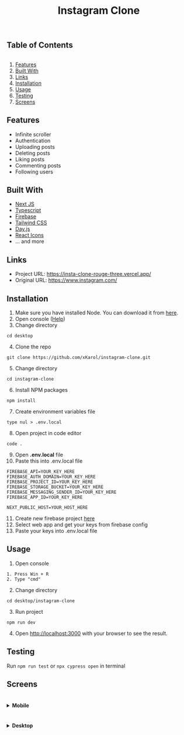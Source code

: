 <center>
<br/>
<h1>Instagram Clone</h1>

<br/>
</center>
<h2 style="display: inline-block">Table of Contents</h2>
<ol>
    <li><a href="#features">Features</a></li>
    <li><a href="#built-with">Built With</a></li>
    <li><a href="#links">Links</a></li>
    <li><a href="#installation">Installation</a></li>
    <li><a href="#usage">Usage</a></li>
    <li><a href="#testing">Testing</a></li>
    <li><a href="#screens">Screens</a></li>
</ol>

## Features

- Infinite scroller
- Authentication
- Uploading posts
- Deleting posts
- Liking posts
- Commenting posts
- Following users

## Built With

- <a href="https://nextjs.org/">Next JS</a>
- <a href="https://www.typescriptlang.org/">Typescript</a>
- <a href="https://firebase.google.com/">Firebase</a>
- <a href="https://tailwindcss.com/">Tailwind CSS</a>
- <a href="https://day.js.org/">Day.js</a>
- <a href="https://react-icons.github.io/react-icons/">React Icons</a>
- ... and more

## Links

- Project URL: <https://insta-clone-rouge-three.vercel.app/>
- Original URL: <https://www.instagram.com/>

## Installation

1. Make sure you have installed Node. You can download it from [here](https://nodejs.org/en/).
2. Open console ([Help](#usage))
3. Change directory

`cd desktop`

4. Clone the repo

`git clone https://github.com/xKarol/instagram-clone.git`

5. Change directory

`cd instagram-clone`

6. Install NPM packages

`npm install`

7. Create environment variables file

`type nul > .env.local`

8. Open project in code editor

`code .`

9. Open **.env.local** file
10. Paste this into .env.local file

```
FIREBASE_API=YOUR_KEY_HERE
FIREBASE_AUTH_DOMAIN=YOUR_KEY_HERE
FIREBASE_PROJECT_ID=YOUR_KEY_HERE
FIREBASE_STORAGE_BUCKET=YOUR_KEY_HERE
FIREBASE_MESSAGING_SENDER_ID=YOUR_KEY_HERE
FIREBASE_APP_ID=YOUR_KEY_HERE

NEXT_PUBLIC_HOST=YOUR_HOST_HERE
```

11. Create new firebase project [here](https://console.firebase.google.com/)
12. Select web app and get your keys from firebase config
13. Paste your keys into .env.local file

## Usage

1. Open console

```
1. Press Win + R
2. Type "cmd"
```

2. Change directory

`cd desktop/instagram-clone`

3. Run project

`npm run dev`

4. Open [http://localhost:3000](http://localhost:3000) with your browser to see the result.

## Testing

Run `npm run test` or `npx cypress open` in terminal

## Screens

<details>
  <summary><h4 style="display: inline-block">Mobile</h2></summary>
  
![Screenshot_20220127-133932_Chrome](https://user-images.githubusercontent.com/83913433/151362583-2bb7eb04-a97b-4231-9231-fa57aa30a55d.jpg)
<br />
![Screenshot_20220127-133626_Chrome](https://user-images.githubusercontent.com/83913433/151362567-76850850-4f09-4915-8156-a955a17a08f4.jpg)
<br />
![Screenshot_20220127-133549_Chrome](https://user-images.githubusercontent.com/83913433/151362059-e9c3892c-e5c4-4472-9929-30430a80ce78.jpg)
<br />
![Screenshot_20220127-133705_Chrome](https://user-images.githubusercontent.com/83913433/151362577-7b25baa1-1e9b-46f6-b727-cb66ed5329a3.jpg)
<br />
![Screenshot_20220127-133713_Chrome](https://user-images.githubusercontent.com/83913433/151362579-83cc19b4-eae3-4d12-9fcd-e3632ac0a603.jpg)

</details>

<details>
  <summary><h4 style="display: inline-block">Desktop</h2></summary>
  
![FireShot Capture 020 - Sign Up • Instagram - insta-clone-rouge-three vercel app](https://user-images.githubusercontent.com/83913433/151358579-e7121464-eee4-4e5e-b47e-4532fc367d98.png)
![FireShot Capture 021 - Sign Up • Instagram - insta-clone-rouge-three vercel app](https://user-images.githubusercontent.com/83913433/151358586-becfa8e0-9d40-414a-93f2-56f3aaa8aaec.png)
![FireShot Capture 019 - Sign Up • Instagram - insta-clone-rouge-three vercel app](https://user-images.githubusercontent.com/83913433/151358570-8a1e5193-1813-43b0-bb44-13a393d86094.png)
![FireShot Capture 022 - Sign Up • Instagram - insta-clone-rouge-three vercel app](https://user-images.githubusercontent.com/83913433/151358588-1eb28f90-9bc2-40d8-8ba5-7dffb5d6c0c5.png)
![FireShot Capture 023 - Sign Up • Instagram - insta-clone-rouge-three vercel app](https://user-images.githubusercontent.com/83913433/151358598-7bf996b3-8c8e-4f6b-ba65-896aa2d172ed.png)
![FireShot Capture 024 - Sign Up • Instagram - insta-clone-rouge-three vercel app](https://user-images.githubusercontent.com/83913433/151358601-e12891ab-011a-4e73-a070-16d67b6ed4bc.png)
![FireShot Capture 025 - Sign Up • Instagram - insta-clone-rouge-three vercel app](https://user-images.githubusercontent.com/83913433/151358612-3fcdda30-174d-4e16-b8b5-d8930e19eb56.png)
![FireShot Capture 026 - Sign Up • Instagram - insta-clone-rouge-three vercel app](https://user-images.githubusercontent.com/83913433/151358618-43158d77-770a-4eb0-9789-2f52344c918f.png)
![FireShot Capture 027 - Sign Up • Instagram - insta-clone-rouge-three vercel app](https://user-images.githubusercontent.com/83913433/151358621-9c76e448-a7f1-4940-9bd1-0b3a9379c375.png)
![FireShot Capture 028 - Sign Up • Instagram - insta-clone-rouge-three vercel app](https://user-images.githubusercontent.com/83913433/151358629-a33729cc-dfaf-4936-9ff6-cdf20f903341.png)

</details>
